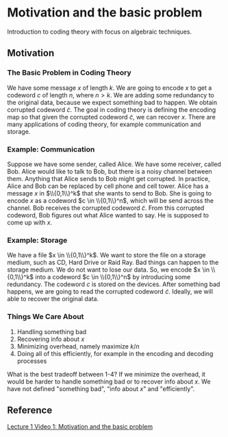# Motivation and the basic problem

Introduction to coding theory with focus on algebraic techniques.

## Motivation

### The Basic Problem in Coding Theory

We have some message $x$ of length $k$. We are going to encode $x$ to get a codeword $c$ of length $n$, where $n > k$. We are adding some redundancy to the original data, because we expect something bad to happen. We obtain corrupted codeword $\tilde c$. The goal in coding theory is defining the encoding map so that given the corrupted codeword $\tilde c$, we can recover $x$. There are many applications of coding theory, for example communication and storage.

### Example: Communication

Suppose we have some sender, called Alice. We have some receiver, called Bob. Alice would like to talk to Bob, but there is a noisy channel between them. Anything that Alice sends to Bob might get corrupted. In practice, Alice and Bob can be replaced by cell phone and cell tower. Alice has a message $x$ in $\\{0,1\\}^k$ that she wants to send to Bob. She is going to encode $x$ as a codeword $c \in \\{0,1\\}^n$, which will be send across the channel. Bob receives the corrupted codeword $\tilde c$. From this corrupted codeword, Bob figures out what Alice wanted to say. He is supposed to come up with $x$.

### Example: Storage

We have a file $x \in \\{0,1\\}^k$. We want to store the file on a storage medium, such as CD, Hard Drive or Raid Ray. Bad things can happen to the storage medium. We do not want to lose our data. So, we encode $x \in \\{0,1\\}^k$ into a codeword $c \in \\{0,1\\}^n$ by introducing some redundancy. The codeword $c$ is stored on the devices. After something bad happens, we are going to read the corrupted codeword $\tilde c$. Ideally, we will able to recover the original data.

### Things We Care About

1. Handling something bad
1. Recovering info about $x$
1. Minimizing overhead, namely maximize $k/n$
1. Doing all of this efficiently, for example in the encoding and decoding processes

What is the best tradeoff between 1-4? If we minimize the overhead, it would be harder to handle something bad or to recover info about $x$. We have not defined "something bad", "info about $x$" and "efficiently".

## Reference

[Lecture 1 Video 1: Motivation and the basic problem](https://youtu.be/vfjN7MmSB6g)
